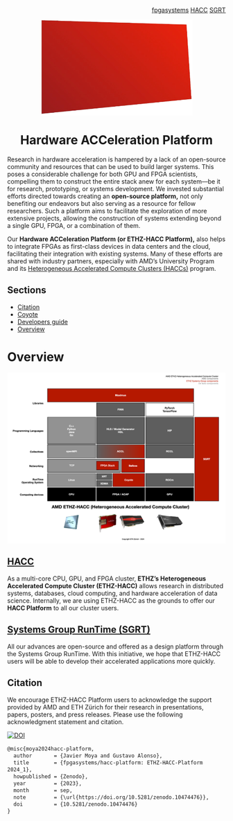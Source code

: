 <!-- <div id="readme" class="Box-body readme blob js-code-block-container">
<article class="markdown-body entry-content p-3 p-md-6" itemprop="text"> -->
<p align="right">
<a href="https://github.com/fpgasystems">fpgasystems</a> <a href="https://github.com/fpgasystems/hacc">HACC</a> <a href="https://github.com/fpgasystems/sgrt">SGRT</a>
</p>

<p align="center">
<img src="https://github.com/fpgasystems/hacc-platform/blob/main/hacc-platform-removebg.png" align="center" width="350">
</p>

<h1 align="center">
  Hardware ACCeleration Platform
</h1>

Research in hardware acceleration is hampered by a lack of an open-source community and resources that can be used to build larger systems. This poses a considerable challenge for both GPU and FPGA scientists, compelling them to construct the entire stack anew for each system—be it for research, prototyping, or systems development. We invested substantial efforts directed towards creating an **open-source platform,** not only benefiting our endeavors but also serving as a resource for fellow researchers. Such a platform aims to facilitate the exploration of more extensive projects, allowing the construction of systems extending beyond a single GPU, FPGA, or a combination of them. 

Our **Hardware ACCeleration Platform (or ETHZ-HACC Platform),** also helps to integrate FPGAs as first-​class devices in data centers and the cloud, facilitating their integration with existing systems. Many of these efforts are shared with industry partners, especially with AMD’s University Program and its <a href="https://www.amd-haccs.io">Heterogeneous Accelerated Compute Clusters (HACCs)</a> program.

## Sections

* [Citation](#citation)
* [Coyote](./coyote.md#coyote)
* [Developers guide](./developers-guide.md#developers-guide)
* [Overview](#overview)

# Overview

<p align="center">
<img src="https://github.com/fpgasystems/hacc-platform/blob/main/hardware-acceleration-platform.png" align="center" width="700">
</p>

<!-- ## [Coyote](https://github.com/fpgasystems/coyote)
Framework providing operating system abstractions and a range of shared networking (RDMA, TCP/IP) and memory services to common modern heterogeneous platforms. -->

## [HACC](https://github.com/fpgasystems/hacc)
As a multi-core CPU, GPU, and FPGA cluster, **ETHZ’s Heterogeneous Accelerated Compute Cluster (ETHZ-​HACC)** allows research in distributed systems, databases, cloud computing, and hardware acceleration of data science. Internally, we are using ETHZ-HACC as the grounds to offer our **HACC Platform** to all our cluster users. 

## [Systems Group RunTime (SGRT)](https://github.com/fpgasystems/sgrt)
All our advances are open-source and offered as a design platform through the Systems Group RunTime. With this initiative, we hope that ETHZ-HACC users will be able to develop their accelerated applications more quickly.

## Citation

We encourage ETHZ-HACC Platform users to acknowledge the support provided by AMD and ETH Zürich for their research in presentations, papers, posters, and press releases. Please use the following acknowledgment statement and citation.

[![DOI](https://zenodo.org/badge/DOI/10.5281/zenodo.10474476.svg)](https://doi.org/10.5281/zenodo.10474476)

```
@misc{moya2024hacc-platform,
  author       = {Javier Moya and Gustavo Alonso},
  title        = {fpgasystems/hacc-platform: ETHZ-HACC-Platform 2024_1},
  howpublished = {Zenodo},
  year         = {2023},
  month        = sep,
  note         = {\url{https://doi.org/10.5281/zenodo.10474476}},
  doi          = {10.5281/zenodo.10474476}
}
```

<!-- ### Download

To get a printed copy of cited resource, please follow [this link.](https://public.3.basecamp.com/p/nEfuexnX55Q1ys7gAUQLjEsN) 

# License

[![License: MIT](https://img.shields.io/badge/License-MIT-yellow.svg)](https://opensource.org/licenses/MIT)

Copyright (c) 2023 FPGA @ Systems Group, ETH Zurich

Permission is hereby granted, free of charge, to any person obtaining a copy
of this software and associated documentation files (the "Software"), to deal
in the Software without restriction, including without limitation the rights
to use, copy, modify, merge, publish, distribute, sublicense, and/or sell
copies of the Software, and to permit persons to whom the Software is
furnished to do so, subject to the following conditions:

The above copyright notice and this permission notice shall be included in all
copies or substantial portions of the Software.

THE SOFTWARE IS PROVIDED "AS IS", WITHOUT WARRANTY OF ANY KIND, EXPRESS OR
IMPLIED, INCLUDING BUT NOT LIMITED TO THE WARRANTIES OF MERCHANTABILITY,
FITNESS FOR A PARTICULAR PURPOSE AND NONINFRINGEMENT. IN NO EVENT SHALL THE
AUTHORS OR COPYRIGHT HOLDERS BE LIABLE FOR ANY CLAIM, DAMAGES OR OTHER
LIABILITY, WHETHER IN AN ACTION OF CONTRACT, TORT OR OTHERWISE, ARISING FROM,
OUT OF OR IN CONNECTION WITH THE SOFTWARE OR THE USE OR OTHER DEALINGS IN THE
SOFTWARE. -->